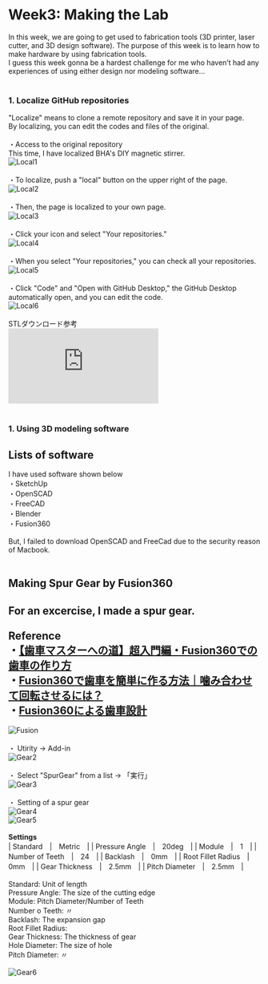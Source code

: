 # Week3: Making the Lab
In this week, we are going to get used to fabrication tools (3D printer, laser cutter, and 3D design software). The purpose of this week is to learn how to make hardware by using fabrication tools.<br/>
I guess this week gonna be a hardest challenge for me who haven’t had any experiences of using either design nor modeling software...<br/>
<br/>
### 1. Localize GitHub repositories
"Localize" means to clone a remote repository and save it in your page.<br/>
By localizing, you can edit the codes and files of the original.<br/>
<br/>
・Access to the original repository<br/>
This time, I have localized BHA's DIY magnetic stirrer.<br/>
![Local1](/photo/w3_screenshot_1.png)<br/>
<br/>
・To localize, push a "local" button on the upper right of the page.<br/>
![Local2](/photo/w3_screenshot_2.png)<br/>
<br/>
・Then, the page is localized to your own page.<br/>
![Local3](/photo/w3_screenshot_3.png)<br/>
<br/>
・Click your icon and select "Your repositories."<br/>
![Local4](/photo/w3_screenshot_4.png)<br/>
<br/>
・When you select "Your repositories," you can check all your repositories.<br/>
![Local5](/photo/w3_screenshot_5.png)<br/>
<br/>
・Click "Code" and "Open with GitHub Desktop," the GitHub Desktop automatically open, and you can edit the code.<br/>
![Local6](/photo/w3_screenshot_6.png)<br/>
<br/>
STLダウンロード参考<br/>
![STLダウンロード参考](https://www.kkaneko.jp/db/cg/blenderimportexport.html#S3)<br/>
<br/>
### 1. Using 3D modeling software

## Lists of software
I have used software shown below<br/>
・SketchUp<br/>
・OpenSCAD<br/>
・FreeCAD<br/>
・Blender<br/>
・Fusion360<br/>
<br/>
But, I failed to download OpenSCAD and FreeCad due to the security reason of Macbook.<br/>
<br/>
## Making Spur Gear by Fusion360
For an excercise, I made a spur gear. <br/>
<br/>
**Reference**<br/>
・[【歯車マスターへの道】超入門編・Fusion360での歯車の作り方](https://www.youtube.com/watch?v=fEFBxSfHgyg)<br/>
・[Fusion360で歯車を簡単に作る方法｜噛み合わせて回転させるには？](https://www.fact-cam.co.jp/product/2019/10/fusion360/archives/000447.html)<br/>
・[Fusion360による歯車設計](https://fabble.cc/robotakun/fusion360xxxxxxx)<br/>
---
![Fusion](/photo/Fusion_pic_2.jpeg)<br/>
<br/>
・ Utirity -> Add-in<br/>
![Gear2](/photo/Fusion_pic_2.jpeg)<br/>
<br/>
・ Select "SpurGear" from a list -> 「実行」<br/>
![Gear3](/photo/Fusion_pic_3.jpeg)<br/>
<br/>
・ Setting of a spur gear<br/>
![Gear4](/photo/Fusion_pic_4.jpeg)<br/>
![Gear5](/photo/Fusion_pic_5.jpeg)<br/>
<br/>
**Settings**<br/>
| Standard　|　Metric　|
| Pressure Angle　|　20deg　|
| Module　|　1　|
| Number of Teeth　|　24　|
| Backlash　|　0mm　|
| Root Fillet Radius　|　0mm　|
| Gear Thickness　|　2.5mm　|
| Pitch Diameter　|　2.5mm　|
<br/>
<br/>
Standard: Unit of length<br/>
Pressure Angle: The size of the cutting edge<br/>
Module: Pitch Diameter/Number of Teeth<br/>
Number o Teeth: 〃 <br/>
Backlash: The expansion gap<br/>
Root Fillet Radius: <br/>
Gear Thickness: The thickness of gear<br/>
Hole Diameter: The size of hole<br/>
Pitch Diameter: 〃  <br/>
<br/>
![Gear6](/photo/Fusion_pic_6.jpeg)<br/>
<br/>
